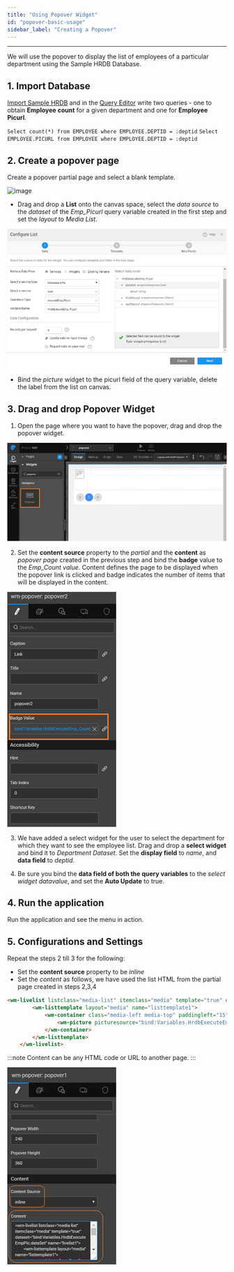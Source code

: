 ```yaml
---
title: "Using Popover Widget"
id: "popover-basic-usage"
sidebar_label: "Creating a Popover"
---
```

---

We will use the popover to display the list of employees of a particular department using the Sample HRDB Database.

## 1. Import Database

[Import Sample HRDB](/learn/app-development/services/database-services/working-with-databases/) and in the [Query Editor](/learn/app-development/services/database-services/working-with-queries) write two queries - one to obtain **Employee count** for a given department and one for **Employee Picurl**. 

`Select count(*) from EMPLOYEE where EMPLOYEE.DEPTID = :deptid` `Select EMPLOYEE.PICURL from EMPLOYEE where EMPLOYEE.DEPTID = :deptid`

## 2. Create a **popover page**

Create a popover partial page and select a blank template.

![image](/learn/assets/popoverpartialpage.png)

- Drag and drop a **List** onto the canvas space, select the _data source_ to the _dataset_ of the _Emp_Picurl_ query variable created in the first step and set the _layout_ to _Media List_.

[![](/learn/assets/popover_configurelist.png)](/learn/assets/popover_configurelist.png)

- Bind the _picture_ widget to the picurl field of the query variable, delete the label from the list on canvas.

## 3. Drag and drop Popover Widget

1. Open the page where you want to have the popover, drag and drop the popover widget. 

[![](/learn/assets/popover_drag.png)](/learn/assets/popover_drag.png)

2. Set the **content source** property to the _partial_ and the **content** as _popover page_ created in the previous step and bind the **badge** value to the _Emp_Count value_. Content defines the page to be displayed when the popover link is clicked and badge indicates the number of items that will be displayed in the content. 

[![](/learn/assets/popover_badgevalue.png)](/learn/assets/popover_badgevalue.png)

3. We have added a select widget for the user to select the department for which they want to see the employee list. Drag and drop a **select widget** and bind it to _Department Dataset_. Set the **display field** to _name_, and **data field** to _deptid_.

4. Be sure you bind the **data field of both the query variables** to the _select widget datavalue_, and set the **Auto Update** to true.

## 4. Run the application

Run the application and see the menu in action.

## 5. Configurations and Settings

Repeat the steps 2 till 3 for the following:

- Set the **content source** property to be _inline_
- Set the _content_ as follows, we have used the list HTML from the partial page created in steps 2,3,4

```html
<wm-livelist listclass="media-list" itemclass="media" template="true" dataset="bind:Variables.HrdbExecuteEmpPic.dataSet" name="livelist1">
        <wm-listtemplate layout="media" name="listtemplate1">
            <wm-container class="media-left media-top" paddingleft="15" name="container1">
                <wm-picture picturesource="bind:Variables.HrdbExecuteEmpPic.dataSet.PICURL" name="Picture" class="media-object"></wm-picture>
            </wm-container>
        </wm-listtemplate>
    </wm-livelist>
```

:::note
Content can be any HTML code or URL to another page. 
:::

[![](/learn/assets/popover_link2.png)](/learn/assets/popover_link2.png)
